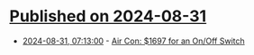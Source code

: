 # [Published on 2024-08-31](index.md)

* [2024-08-31, 07:13:00](https://soylentnews.org/article.pl?sid=24/08/30/048213&from=rss) - [Air Con: $1697 for an On/Off Switch](https://soylentnews.org/article.pl?sid=24/08/30/048213&from=rss)

